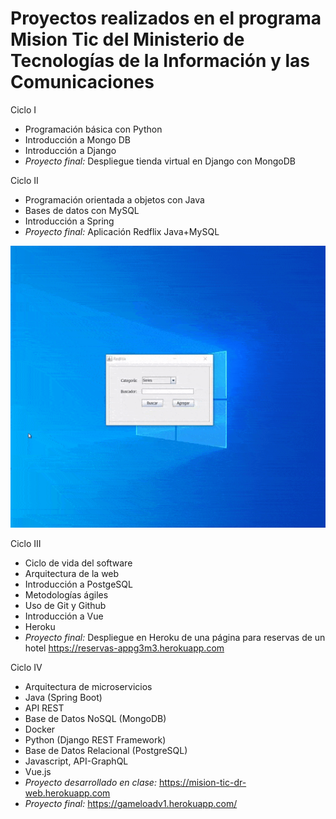 # Proyectos realizados en el programa Mision Tic del Ministerio de Tecnologías de la Información y las Comunicaciones

Ciclo I 
- Programación básica con Python
- Introducción a Mongo DB
- Introducción a Django
- *Proyecto final:* Despliegue tienda virtual en Django con MongoDB

Ciclo II
- Programación orientada a objetos con Java
- Bases de datos con MySQL
- Introducción a Spring
- *Proyecto final:* Aplicación Redflix Java+MySQL
<img src="./Ciclo_II/RedFlix.gif">

Ciclo III
- Ciclo de vida del software
- Arquitectura de la web
- Introducción a PostgeSQL
- Metodologías ágiles
- Uso de Git y Github
- Introducción a Vue
- Heroku
- *Proyecto final:* Despliegue en Heroku de una página para reservas de un hotel https://reservas-appg3m3.herokuapp.com

Ciclo IV
- Arquitectura de microservicios
- Java (Spring Boot)
- API REST
- Base de Datos NoSQL (MongoDB)
- Docker
- Python (Django REST Framework)
- Base de Datos Relacional (PostgreSQL)
- Javascript, API-GraphQL
- Vue.js
- *Proyecto desarrollado en clase:* https://mision-tic-dr-web.herokuapp.com
- *Proyecto final:* https://gameloadv1.herokuapp.com/
